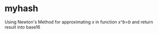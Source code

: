 # myhash
Using Newton's Method for approximating *x* in function *x^b=b* and return result into base16 
